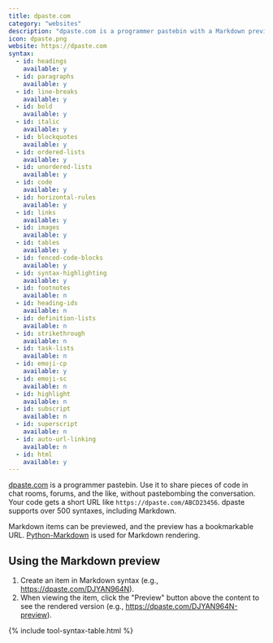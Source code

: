 ```yaml
---
title: dpaste.com
category: "websites"
description: "dpaste.com is a programmer pastebin with a Markdown previewing feature."
icon: dpaste.png
website: https://dpaste.com
syntax:
  - id: headings
    available: y
  - id: paragraphs
    available: y
  - id: line-breaks
    available: y
  - id: bold
    available: y
  - id: italic
    available: y
  - id: blockquotes
    available: y
  - id: ordered-lists
    available: y
  - id: unordered-lists
    available: y
  - id: code
    available: y
  - id: horizontal-rules
    available: y
  - id: links
    available: y
  - id: images
    available: y
  - id: tables
    available: y
  - id: fenced-code-blocks
    available: y
  - id: syntax-highlighting
    available: y
  - id: footnotes
    available: n
  - id: heading-ids
    available: n
  - id: definition-lists
    available: n
  - id: strikethrough
    available: n
  - id: task-lists
    available: n
  - id: emoji-cp
    available: y
  - id: emoji-sc
    available: n
  - id: highlight
    available: n
  - id: subscript
    available: n
  - id: superscript
    available: n
  - id: auto-url-linking
    available: n
  - id: html
    available: y
---
```


[dpaste.com](https://dpaste.com) is a programmer pastebin. Use it to share pieces of code in chat rooms, forums, and the like, without pastebombing the conversation. Your code gets a short URL like `https://dpaste.com/ABCD23456`. dpaste supports over 500 syntaxes, including Markdown.

Markdown items can be previewed, and the preview has a bookmarkable URL. [Python-Markdown](https://python-markdown.github.io/) is used for Markdown rendering.

## Using the Markdown preview

1. Create an item in Markdown syntax (e.g., <https://dpaste.com/DJYAN964N>).
2. When viewing the item, click the "Preview" button above the content to see the rendered version (e.g., <https://dpaste.com/DJYAN964N-preview>).

{% include tool-syntax-table.html %}
